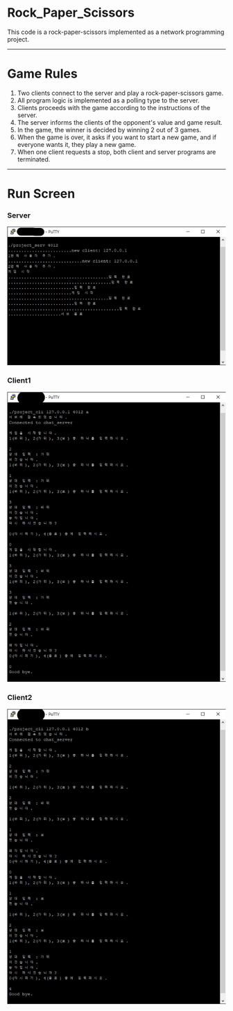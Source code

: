 # Rock_Paper_Scissors

This code is a rock-paper-scissors implemented as a network programming project.

---

# Game Rules

1. Two clients connect to the server and play a rock-paper-scissors game.
1. All program logic is implemented as a polling type to the server.
1. Clients proceeds with the game according to the instructions of the server.
1. The server informs the clients of the opponent's value and game result.
1. In the game, the winner is decided by winning 2 out of 3 games.
1. When the game is over, it asks if you want to start a new game, and if everyone wants it, they play a new game.
1. When one client requests a stop, both client and server programs are terminated.

---

# Run Screen

### Server

![img](https://github.com/ddingz/Rock_Paper_Scissors/blob/main/img/server.jpg "serverImg")

### Client1

![img](https://github.com/ddingz/Rock_Paper_Scissors/blob/main/img/client1.jpg "client1Img")

### Client2

![img](https://github.com/ddingz/Rock_Paper_Scissors/blob/main/img/client2.jpg "client2Img")
